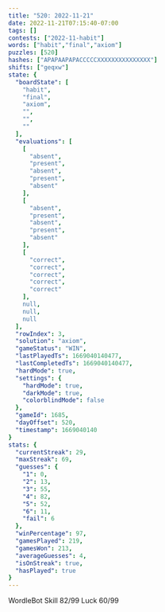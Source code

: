 ```yaml
---
title: "520: 2022-11-21"
date: 2022-11-21T07:15:40-07:00
tags: []
contests: ["2022-11-habit"]
words: ["habit","final","axiom"]
puzzles: [520]
hashes: ["APAPAAPAPACCCCCXXXXXXXXXXXXXXX"]
shifts: ["geqxw"]
state: {
  "boardState": [
    "habit",
    "final",
    "axiom",
    "",
    "",
    ""
  ],
  "evaluations": [
    [
      "absent",
      "present",
      "absent",
      "present",
      "absent"
    ],
    [
      "absent",
      "present",
      "absent",
      "present",
      "absent"
    ],
    [
      "correct",
      "correct",
      "correct",
      "correct",
      "correct"
    ],
    null,
    null,
    null
  ],
  "rowIndex": 3,
  "solution": "axiom",
  "gameStatus": "WIN",
  "lastPlayedTs": 1669040140477,
  "lastCompletedTs": 1669040140477,
  "hardMode": true,
  "settings": {
    "hardMode": true,
    "darkMode": true,
    "colorblindMode": false
  },
  "gameId": 1685,
  "dayOffset": 520,
  "timestamp": 1669040140
}
stats: {
  "currentStreak": 29,
  "maxStreak": 69,
  "guesses": {
    "1": 0,
    "2": 13,
    "3": 55,
    "4": 82,
    "5": 52,
    "6": 11,
    "fail": 6
  },
  "winPercentage": 97,
  "gamesPlayed": 219,
  "gamesWon": 213,
  "averageGuesses": 4,
  "isOnStreak": true,
  "hasPlayed": true
}
---
```

<!-- more -->
WordleBot
Skill 82/99
Luck 60/99

